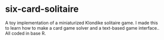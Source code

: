 # six-card-solitaire
A toy implementation of a miniaturized Klondike solitaire game. I made this to learn how to make a card game solver and a text-based game interface.. All coded in base R.

